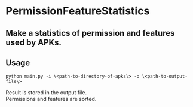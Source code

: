 PermissionFeatureStatistics
=========
Make a statistics of permission and features used by APKs.
----------


Usage
-----------
```
python main.py -i \<path-to-directory-of-apks\> -o \<path-to-output-file\>
```


Result is stored in the output file.  
Permissions and features are sorted.
